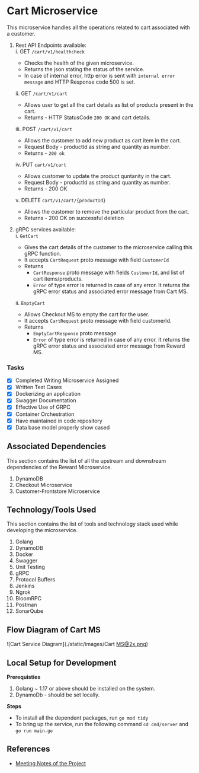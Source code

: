 # Cart Microservice

This microservice handles all the operations related to cart associated with a customer.

1. Rest API Endpoints available: <br>
   i. GET `/cart/v1/healthcheck`

   - Checks the health of the given microservice.
   - Returns the json stating the status of the service.
   - In case of internal error, http error is sent with `internal error message` and HTTP Response code 500 is set. <br>

   ii. GET `/cart/v1/cart`

   - Allows user to get all the cart details as list of products present in the cart.
   - Returns - HTTP StatusCode `200 OK` and cart details.<br>

   iii. POST `/cart/v1/cart`

   - Allows the customer to add new product as cart item in the cart.
   - Request Body - productId as string and quantity as number.
   - Returns - `200 ok`

   iv. PUT `cart/v1/cart`

   - Allows customer to update the product quntanity in the cart.
   - Request Body - productId as string and quantity as number.
   - Returns - 200 OK <br>

   v. DELETE `cart/v1/cart/{productId}`

   - Allows the customer to remove the particular product from the cart.
   - Returns - 200 OK on successful deletion

2. gRPC services available: <br>
   i. `GetCart`

   - Gives the cart details of the customer to the microservice calling this gRPC function.
   - It accepts `CartRequest` proto message with field `CustomerId`
   - Returns
     - `CartResponse` proto message with fields `CustomerId`, and list of cart items/products.
     - `Error` of type error is returned in case of any error. It returns the gRPC error status and associated error message from Cart MS.<br>

   ii. `EmptyCart`

   - Allows Checkout MS to empty the cart for the user.
   - It accepts `CartRequest` proto message with field customerId.
   - Returns
     - `EmptyCartResponse` proto message
     - `Error` of type error is returned in case of any error. It returns the gRPC error status and associated error message from Reward MS.<br>

### Tasks

- [x] Completed Writing Microservice Assigned
- [x] Written Test Cases
- [x] Dockerizing an application
- [x] Swagger Documentation
- [x] Effective Use of GRPC
- [x] Container Orchestration
- [x] Have maintained in code repository
- [x] Data base model properly show cased

## Associated Dependencies

This section contains the list of all the upstream and downstream dependencies of the Reward Microservice.

1. DynamoDB
2. Checkout Microservice
3. Customer-Frontstore Microservice

## Technology/Tools Used

This section contains the list of tools and technology stack used while developing the microservice.

1. Golang
2. DynamoDB
3. Docker
4. Swagger
5. Unit Testing
6. gRPC
7. Protocol Buffers
8. Jenkins
9. Ngrok
10. BloomRPC
11. Postman
12. SonarQube

## Flow Diagram of Cart MS

![Cart Service Diagram](./static/images/Cart MS@2x.png)

## Local Setup for Development

**Prerequisties** <br>

1. Golang ~ 1.17 or above should be installed on the system.
2. DynamoDb - should be set locally. <br>

**Steps**

- To install all the dependent packages, run `go mod tidy`
- To bring up the service, run the following command `cd cmd/server`
  and `go run main.go`

## References

- [Meeting Notes of the Project](https://docs.google.com/document/d/1VR5kihnHYApgUbRzAXx9rW-7rzDE1Mtgy3_hjCs-70g/edit?usp=sharing)
